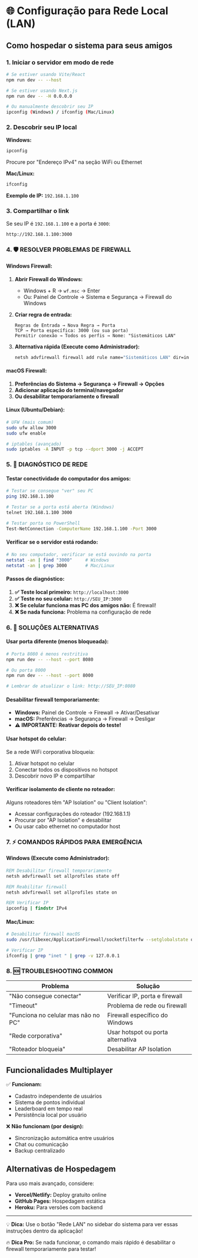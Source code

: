 # 🌐 Configuração para Rede Local (LAN)

## Como hospedar o sistema para seus amigos

### 1. Iniciar o servidor em modo de rede
```bash
# Se estiver usando Vite/React
npm run dev -- --host

# Se estiver usando Next.js
npm run dev -- -H 0.0.0.0

# Ou manualmente descobrir seu IP
ipconfig (Windows) / ifconfig (Mac/Linux)
```

### 2. Descobrir seu IP local
**Windows:**
```cmd
ipconfig
```
Procure por "Endereço IPv4" na seção WiFi ou Ethernet

**Mac/Linux:**
```bash
ifconfig
```

**Exemplo de IP:** `192.168.1.100`

### 3. Compartilhar o link
Se seu IP é `192.168.1.100` e a porta é `3000`:
```
http://192.168.1.100:3000
```

### 4. 🛡️ RESOLVER PROBLEMAS DE FIREWALL

#### Windows Firewall:
1. **Abrir Firewall do Windows:**
   - Windows + R → `wf.msc` → Enter
   - Ou: Painel de Controle → Sistema e Segurança → Firewall do Windows

2. **Criar regra de entrada:**
   ```
   Regras de Entrada → Nova Regra → Porta
   TCP → Porta específica: 3000 (ou sua porta)
   Permitir conexão → Todos os perfis → Nome: "Sistemáticos LAN"
   ```

3. **Alternativa rápida (Execute como Administrador):**
   ```cmd
   netsh advfirewall firewall add rule name="Sistemáticos LAN" dir=in action=allow protocol=TCP localport=3000
   ```

#### macOS Firewall:
1. **Preferências do Sistema → Segurança → Firewall → Opções**
2. **Adicionar aplicação do terminal/navegador**
3. **Ou desabilitar temporariamente o firewall**

#### Linux (Ubuntu/Debian):
```bash
# UFW (mais comum)
sudo ufw allow 3000
sudo ufw enable

# iptables (avançado)
sudo iptables -A INPUT -p tcp --dport 3000 -j ACCEPT
```

### 5. 🔧 DIAGNÓSTICO DE REDE

#### Testar conectividade do computador dos amigos:
```bash
# Testar se consegue "ver" seu PC
ping 192.168.1.100

# Testar se a porta está aberta (Windows)
telnet 192.168.1.100 3000

# Testar porta no PowerShell
Test-NetConnection -ComputerName 192.168.1.100 -Port 3000
```

#### Verificar se o servidor está rodando:
```bash
# No seu computador, verificar se está ouvindo na porta
netstat -an | find "3000"     # Windows
netstat -an | grep 3000       # Mac/Linux
```

#### Passos de diagnóstico:
1. **✅ Teste local primeiro:** `http://localhost:3000`
2. **✅ Teste no seu celular:** `http://SEU_IP:3000` 
3. **❌ Se celular funciona mas PC dos amigos não:** É firewall!
4. **❌ Se nada funciona:** Problema na configuração de rede

### 6. 🚀 SOLUÇÕES ALTERNATIVAS

#### Usar porta diferente (menos bloqueada):
```bash
# Porta 8080 é menos restritiva
npm run dev -- --host --port 8080

# Ou porta 8000
npm run dev -- --host --port 8000

# Lembrar de atualizar o link: http://SEU_IP:8080
```

#### Desabilitar firewall temporariamente:
- **Windows:** Painel de Controle → Firewall → Ativar/Desativar
- **macOS:** Preferências → Segurança → Firewall → Desligar
- **⚠️ IMPORTANTE: Reativar depois do teste!**

#### Usar hotspot do celular:
Se a rede WiFi corporativa bloqueia:
1. Ativar hotspot no celular
2. Conectar todos os dispositivos no hotspot
3. Descobrir novo IP e compartilhar

#### Verificar isolamento de cliente no roteador:
Alguns roteadores têm "AP Isolation" ou "Client Isolation":
- Acessar configurações do roteador (192.168.1.1)
- Procurar por "AP Isolation" e desabilitar
- Ou usar cabo ethernet no computador host

### 7. ⚡ COMANDOS RÁPIDOS PARA EMERGÊNCIA

#### Windows (Execute como Administrador):
```cmd
REM Desabilitar firewall temporariamente
netsh advfirewall set allprofiles state off

REM Reabilitar firewall
netsh advfirewall set allprofiles state on

REM Verificar IP
ipconfig | findstr IPv4
```

#### Mac/Linux:
```bash
# Desabilitar firewall macOS
sudo /usr/libexec/ApplicationFirewall/socketfilterfw --setglobalstate off

# Verificar IP
ifconfig | grep "inet " | grep -v 127.0.0.1
```

### 8. 🆘 TROUBLESHOOTING COMMON

| Problema | Solução |
|----------|---------|
| "Não consegue conectar" | Verificar IP, porta e firewall |
| "Timeout" | Problema de rede ou firewall |
| "Funciona no celular mas não no PC" | Firewall específico do Windows |
| "Rede corporativa" | Usar hotspot ou porta alternativa |
| "Roteador bloqueia" | Desabilitar AP Isolation |

## Funcionalidades Multiplayer

✅ **Funcionam:**
- Cadastro independente de usuários
- Sistema de pontos individual
- Leaderboard em tempo real
- Persistência local por usuário

❌ **Não funcionam (por design):**
- Sincronização automática entre usuários
- Chat ou comunicação
- Backup centralizado

## Alternativas de Hospedagem

Para uso mais avançado, considere:
- **Vercel/Netlify:** Deploy gratuito online
- **GitHub Pages:** Hospedagem estática
- **Heroku:** Para versões com backend

---

💡 **Dica:** Use o botão "Rede LAN" no sidebar do sistema para ver essas instruções dentro da aplicação!

🔥 **Dica Pro:** Se nada funcionar, o comando mais rápido é desabilitar o firewall temporariamente para testar!